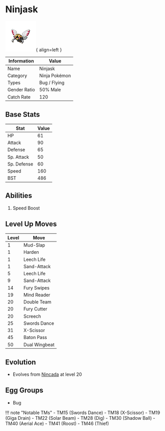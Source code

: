 # Ninjask

![Ninjask](../images/pokemon/291.png){ align=left }

| Information | Value |
|------------|--------|
| Name | Ninjask |
| Category | Ninja Pokémon |
| Types | Bug / Flying |
| Gender Ratio | 50% Male |
| Catch Rate | 120 |

## Base Stats

| Stat | Value |
|------|-------|
| HP | 61 |
| Attack | 90 |
| Defense | 65 |
| Sp. Attack | 50 |
| Sp. Defense | 60 |
| Speed | 160 |
| BST | 486 |

## Abilities
1. Speed Boost

## Level Up Moves
| Level | Move |
|-------|------|
| 1 | Mud-Slap |
| 1 | Harden |
| 1 | Leech Life |
| 1 | Sand-Attack |
| 5 | Leech Life |
| 9 | Sand-Attack |
| 14 | Fury Swipes |
| 19 | Mind Reader |
| 20 | Double Team |
| 20 | Fury Cutter |
| 20 | Screech |
| 25 | Swords Dance |
| 31 | X-Scissor |
| 45 | Baton Pass |
| 50 | Dual Wingbeat |

## Evolution
- Evolves from [Nincada](290-nincada.md) at level 20

## Egg Groups
- Bug

!!! note "Notable TMs"
    - TM15 (Swords Dance)
    - TM18 (X-Scissor)
    - TM19 (Giga Drain)
    - TM22 (Solar Beam)
    - TM28 (Dig)
    - TM30 (Shadow Ball)
    - TM40 (Aerial Ace)
    - TM41 (Roost)
    - TM46 (Thief)
